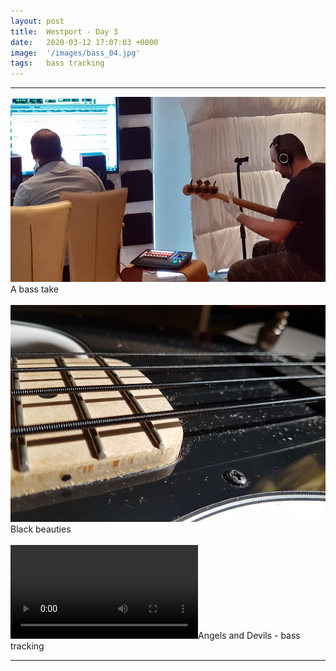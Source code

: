 ```yaml
---
layout: post
title:  Westport - Day 3
date:   2020-03-12 17:07:03 +0000
image:  '/images/bass_04.jpg'
tags:   bass tracking
---
```


***

<div class="myDiv"><img class="myImg" src="/images/bass_02.jpg"/>A bass take</div>
<br />

<div class="myDiv"><img class="myImg" src="/images/bass_01.jpg"/>Black beauties</div>
<br />

<div class="myDiv"><video controls><source src="/images/videos/bass_01.mp4" type="video/mp4"></video>Angels and Devils - bass tracking</div>

***